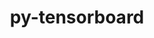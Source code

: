 ---
title: "py-tensorboard"
layout: cache
categories: [package, develop-2024-11-03]
meta: {"versions": ["2.11.2", "2.16.2", "2.17.0"], "compilers": ["apple-clang@=15.0.0", "gcc@=11.4.0", "gcc@=13.2.0"], "oss": ["ubuntu22.04", "ubuntu24.04", "ventura"], "platforms": ["darwin", "linux"], "targets": ["aarch64", "neoverse_v1", "x86_64_v3"], "stacks": ["e4s", "e4s-neoverse_v1", "ml-darwin-aarch64-mps", "ml-linux-aarch64-cpu", "ml-linux-aarch64-cuda", "ml-linux-x86_64-cpu", "ml-linux-x86_64-cuda", "ml-linux-x86_64-rocm", "root"], "num_specs": 13, "num_specs_by_stack": {"root": 13, "ml-darwin-aarch64-mps": 2, "e4s-neoverse_v1": 2, "e4s": 2, "ml-linux-aarch64-cpu": 3, "ml-linux-aarch64-cuda": 3, "ml-linux-x86_64-cuda": 3, "ml-linux-x86_64-cpu": 3, "ml-linux-x86_64-rocm": 2}}
spec_details: [{"hash": "jjqnqft7hd456bqp2mqup6c7q4l3hh5k", "compiler": "apple-clang@=15.0.0", "versions": ["2.11.2"], "os": "ventura", "platform": "darwin", "target": "aarch64", "variants": ["build_system=python_pip"], "stacks": ["root", "ml-darwin-aarch64-mps"], "size": "-", "tarball": "https://binaries.spack.io/develop-2024-11-03/build_cache/darwin-ventura-aarch64/apple-clang-15.0.0/py-tensorboard-2.11.2/darwin-ventura-aarch64-apple-clang-15.0.0-py-tensorboard-2.11.2-jjqnqft7hd456bqp2mqup6c7q4l3hh5k.spack"}, {"hash": "nbfurjgjfxkwryhvcecfeysr22mal5oo", "compiler": "apple-clang@=15.0.0", "versions": ["2.17.0"], "os": "ventura", "platform": "darwin", "target": "aarch64", "variants": ["build_system=python_pip"], "stacks": ["root", "ml-darwin-aarch64-mps"], "size": "-", "tarball": "https://binaries.spack.io/develop-2024-11-03/build_cache/darwin-ventura-aarch64/apple-clang-15.0.0/py-tensorboard-2.17.0/darwin-ventura-aarch64-apple-clang-15.0.0-py-tensorboard-2.17.0-nbfurjgjfxkwryhvcecfeysr22mal5oo.spack"}, {"hash": "rc3dqjtf3iwmzkumkrxgvex6r3c2k5xz", "compiler": "gcc@=11.4.0", "versions": ["2.11.2"], "os": "ubuntu22.04", "platform": "linux", "target": "neoverse_v1", "variants": ["build_system=python_pip"], "stacks": ["root", "e4s-neoverse_v1"], "size": "-", "tarball": "https://binaries.spack.io/develop-2024-11-03/build_cache/linux-ubuntu22.04-neoverse_v1/gcc-11.4.0/py-tensorboard-2.11.2/linux-ubuntu22.04-neoverse_v1-gcc-11.4.0-py-tensorboard-2.11.2-rc3dqjtf3iwmzkumkrxgvex6r3c2k5xz.spack"}, {"hash": "ovsv5es43ecdxcbui6wcg3fs4unnssxo", "compiler": "gcc@=11.4.0", "versions": ["2.16.2"], "os": "ubuntu22.04", "platform": "linux", "target": "neoverse_v1", "variants": ["build_system=python_pip"], "stacks": ["root", "e4s-neoverse_v1"], "size": "-", "tarball": "https://binaries.spack.io/develop-2024-11-03/build_cache/linux-ubuntu22.04-neoverse_v1/gcc-11.4.0/py-tensorboard-2.16.2/linux-ubuntu22.04-neoverse_v1-gcc-11.4.0-py-tensorboard-2.16.2-ovsv5es43ecdxcbui6wcg3fs4unnssxo.spack"}, {"hash": "3lu42ctenaqmk2baiujsz7afxqxnly3e", "compiler": "gcc@=11.4.0", "versions": ["2.11.2"], "os": "ubuntu22.04", "platform": "linux", "target": "x86_64_v3", "variants": ["build_system=python_pip"], "stacks": ["root", "e4s"], "size": "-", "tarball": "https://binaries.spack.io/develop-2024-11-03/build_cache/linux-ubuntu22.04-x86_64_v3/gcc-11.4.0/py-tensorboard-2.11.2/linux-ubuntu22.04-x86_64_v3-gcc-11.4.0-py-tensorboard-2.11.2-3lu42ctenaqmk2baiujsz7afxqxnly3e.spack"}, {"hash": "tjvwwx77qhqm33ff7w5etzua6fm7aa6k", "compiler": "gcc@=11.4.0", "versions": ["2.16.2"], "os": "ubuntu22.04", "platform": "linux", "target": "x86_64_v3", "variants": ["build_system=python_pip"], "stacks": ["root", "e4s"], "size": "-", "tarball": "https://binaries.spack.io/develop-2024-11-03/build_cache/linux-ubuntu22.04-x86_64_v3/gcc-11.4.0/py-tensorboard-2.16.2/linux-ubuntu22.04-x86_64_v3-gcc-11.4.0-py-tensorboard-2.16.2-tjvwwx77qhqm33ff7w5etzua6fm7aa6k.spack"}, {"hash": "vhm2bku6fam5hmjixm5lszj7ge277rqq", "compiler": "gcc@=13.2.0", "versions": ["2.11.2"], "os": "ubuntu24.04", "platform": "linux", "target": "aarch64", "variants": ["build_system=python_pip"], "stacks": ["ml-linux-aarch64-cpu", "root", "ml-linux-aarch64-cuda"], "size": "-", "tarball": "https://binaries.spack.io/develop-2024-11-03/build_cache/linux-ubuntu24.04-aarch64/gcc-13.2.0/py-tensorboard-2.11.2/linux-ubuntu24.04-aarch64-gcc-13.2.0-py-tensorboard-2.11.2-vhm2bku6fam5hmjixm5lszj7ge277rqq.spack"}, {"hash": "sam76kxvnhaucn7qcofihu4tg4j7ffcu", "compiler": "gcc@=13.2.0", "versions": ["2.17.0"], "os": "ubuntu24.04", "platform": "linux", "target": "aarch64", "variants": ["build_system=python_pip"], "stacks": ["ml-linux-aarch64-cpu", "root", "ml-linux-aarch64-cuda"], "size": "-", "tarball": "https://binaries.spack.io/develop-2024-11-03/build_cache/linux-ubuntu24.04-aarch64/gcc-13.2.0/py-tensorboard-2.17.0/linux-ubuntu24.04-aarch64-gcc-13.2.0-py-tensorboard-2.17.0-sam76kxvnhaucn7qcofihu4tg4j7ffcu.spack"}, {"hash": "53sf6ojrxus5o77qiqic4kxep4kr72nr", "compiler": "gcc@=13.2.0", "versions": ["2.17.0"], "os": "ubuntu24.04", "platform": "linux", "target": "aarch64", "variants": ["build_system=python_pip"], "stacks": ["ml-linux-aarch64-cpu", "root", "ml-linux-aarch64-cuda"], "size": "-", "tarball": "https://binaries.spack.io/develop-2024-11-03/build_cache/linux-ubuntu24.04-aarch64/gcc-13.2.0/py-tensorboard-2.17.0/linux-ubuntu24.04-aarch64-gcc-13.2.0-py-tensorboard-2.17.0-53sf6ojrxus5o77qiqic4kxep4kr72nr.spack"}, {"hash": "q67i5tyzaaj35kia3mtau4j33jynvqqv", "compiler": "gcc@=13.2.0", "versions": ["2.17.0"], "os": "ubuntu24.04", "platform": "linux", "target": "x86_64_v3", "variants": ["build_system=python_pip"], "stacks": ["ml-linux-x86_64-cuda", "root", "ml-linux-x86_64-cpu"], "size": "-", "tarball": "https://binaries.spack.io/develop-2024-11-03/build_cache/linux-ubuntu24.04-x86_64_v3/gcc-13.2.0/py-tensorboard-2.17.0/linux-ubuntu24.04-x86_64_v3-gcc-13.2.0-py-tensorboard-2.17.0-q67i5tyzaaj35kia3mtau4j33jynvqqv.spack"}, {"hash": "ox2xcopdem27wwjuliq2ujfthpk2dep5", "compiler": "gcc@=13.2.0", "versions": ["2.11.2"], "os": "ubuntu24.04", "platform": "linux", "target": "x86_64_v3", "variants": ["build_system=python_pip"], "stacks": ["ml-linux-x86_64-cuda", "root", "ml-linux-x86_64-cpu"], "size": "-", "tarball": "https://binaries.spack.io/develop-2024-11-03/build_cache/linux-ubuntu24.04-x86_64_v3/gcc-13.2.0/py-tensorboard-2.11.2/linux-ubuntu24.04-x86_64_v3-gcc-13.2.0-py-tensorboard-2.11.2-ox2xcopdem27wwjuliq2ujfthpk2dep5.spack"}, {"hash": "cmg73abljud4u52a3sscjce5wvmlesrm", "compiler": "gcc@=13.2.0", "versions": ["2.16.2"], "os": "ubuntu24.04", "platform": "linux", "target": "x86_64_v3", "variants": ["build_system=python_pip"], "stacks": ["ml-linux-x86_64-rocm", "root"], "size": "-", "tarball": "https://binaries.spack.io/develop-2024-11-03/build_cache/linux-ubuntu24.04-x86_64_v3/gcc-13.2.0/py-tensorboard-2.16.2/linux-ubuntu24.04-x86_64_v3-gcc-13.2.0-py-tensorboard-2.16.2-cmg73abljud4u52a3sscjce5wvmlesrm.spack"}, {"hash": "ztxamq4whllqq3zjsngsvnrmtx7azbuk", "compiler": "gcc@=13.2.0", "versions": ["2.17.0"], "os": "ubuntu24.04", "platform": "linux", "target": "x86_64_v3", "variants": ["build_system=python_pip"], "stacks": ["ml-linux-x86_64-cuda", "ml-linux-x86_64-rocm", "root", "ml-linux-x86_64-cpu"], "size": "-", "tarball": "https://binaries.spack.io/develop-2024-11-03/build_cache/linux-ubuntu24.04-x86_64_v3/gcc-13.2.0/py-tensorboard-2.17.0/linux-ubuntu24.04-x86_64_v3-gcc-13.2.0-py-tensorboard-2.17.0-ztxamq4whllqq3zjsngsvnrmtx7azbuk.spack"}]
---